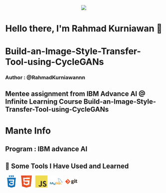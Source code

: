 <div id="header" align="center">
  <img src="https://media.giphy.com/media/rCdzKS756yiGs/giphy.gif" width="500"/>
  <h1>Hello there, I'm Rahmad Kurniawan 👋</h1>
</div>

# Build-an-Image-Style-Transfer-Tool-using-CycleGANs
### Author : @RahmadKurniawannn

## Mentee assignment from IBM Advance AI @ Infinite Learning Course Build-an-Image-Style-Transfer-Tool-using-CycleGANs

# Mante Info

## Program : IBM advance AI

<h2> 🚀  Some Tools I Have Used and Learned</h2> 
<div>
  <img src="https://github.com/devicons/devicon/blob/master/icons/css3/css3-plain-wordmark.svg"  title="CSS3" alt="CSS" width="40" height="40"/>&nbsp;
  <img src="https://github.com/devicons/devicon/blob/master/icons/html5/html5-original.svg" title="HTML5" alt="HTML" width="40" height="40"/>&nbsp;
  <img src="https://github.com/devicons/devicon/blob/master/icons/javascript/javascript-original.svg" title="JavaScript" alt="JavaScript" width="40" height="40"/>&nbsp;
  <img src="https://github.com/devicons/devicon/blob/master/icons/mysql/mysql-original-wordmark.svg" title="MySQL"  alt="MySQL" width="40" height="40"/>&nbsp;
  <img src="https://github.com/devicons/devicon/blob/master/icons/git/git-original-wordmark.svg" title="Git" **alt="Git" width="40" height="40"/>
</div>


